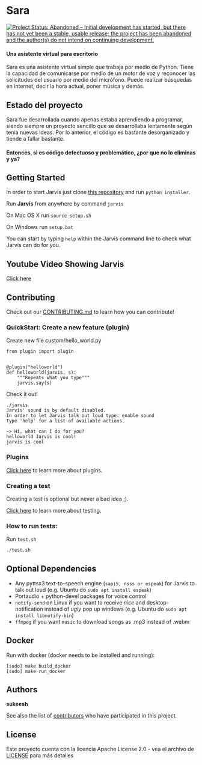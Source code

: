 # Sara

[![Project Status: Abandoned – Initial development has started, but there has not yet been a stable, usable release; the project has been abandoned and the author(s) do not intend on continuing development.](http://www.repostatus.org/badges/latest/abandoned.svg)](http://www.repostatus.org/#abandoned)

#### Una asistente virtual para escritorio

Sara es una asistente virtual simple que trabaja por medio de Python. Tiene la capacidad de comunicarse por medio de un motor de voz y reconocer las solicitudes del usuario por medio del micrófono. Puede realizar búsquedas en internet, decir la hora actual, poner música y demás.

## Estado del proyecto

Sara fue desarrollada cuando apenas estaba aprendiendo a programar, siendo siempre un proyecto sencillo que se desarrollaba lentamente según tenia nuevas ideas. Por lo anterior, el código es bastante desorganizado y tiende a fallar bastante.

#### Entonces, si es código defectuoso y problemático, ¿por que no lo eliminas y ya?

## Getting Started

In order to start Jarvis just clone [this repository](https://github.com/sukeesh/Jarvis.git) and run `python installer`.

Run **Jarvis** from anywhere by command `jarvis`

On Mac OS X run `source setup.sh`

On Windows run `setup.bat`

You can start by typing `help` within the Jarvis command line to check what Jarvis can do for you.


## Youtube Video Showing Jarvis

[Click here](https://www.youtube.com/watch?v=PR-nxqmG3V8)

## Contributing

Check out our [CONTRIBUTING.md](CONTRIBUTING.md) to learn how you can contribute!

### QuickStart: Create a new feature (plugin)

Create new file custom/hello_world.py

```
from plugin import plugin


@plugin("helloworld")
def helloworld(jarvis, s):
    """Repeats what you type"""
    jarvis.say(s)
```

Check it out!
```
./jarvis
Jarvis' sound is by default disabled.
In order to let Jarvis talk out loud type: enable sound
Type 'help' for a list of available actions.

~> Hi, what can I do for you?
helloworld Jarvis is cool!
jarvis is cool
```

### Plugins

[Click here](doc/PLUGINS.md) to learn more about plugins.

### Creating a test

Creating a test is optional but never a bad idea ;).

[Click here](doc/TESTING.md) to learn more about testing.

### How to run tests:

 Run `test.sh`
 ```bash
 ./test.sh
 ```
## Optional Dependencies

- Any pyttsx3 text-to-speech engine (``sapi5, nsss or espeak``) for Jarvis to talk out loud (e.g. Ubuntu do ``sudo apt install espeak``)
- Portaudio + python-devel packages for voice control
- ``notify-send`` on Linux if you want to receive *nice* and desktop-notification instead of *ugly* pop up windows (e.g. Ubuntu do ``sudo apt install libnotify-bin``)
- ``ffmpeg`` if you want ``music`` to download songs as .mp3 instead of .webm

## Docker

Run with docker (docker needs to be installed and running):

```
[sudo] make build_docker
[sudo] make run_docker
```

## Authors

 **sukeesh**

See also the list of [contributors](https://github.com/sukeesh/Jarvis/graphs/contributors) who have participated in this project.

## License

Este proyecto cuenta con la licencia Apache License 2.0 - vea el archivo de [LICENSE](LICENSE) para más detalles
